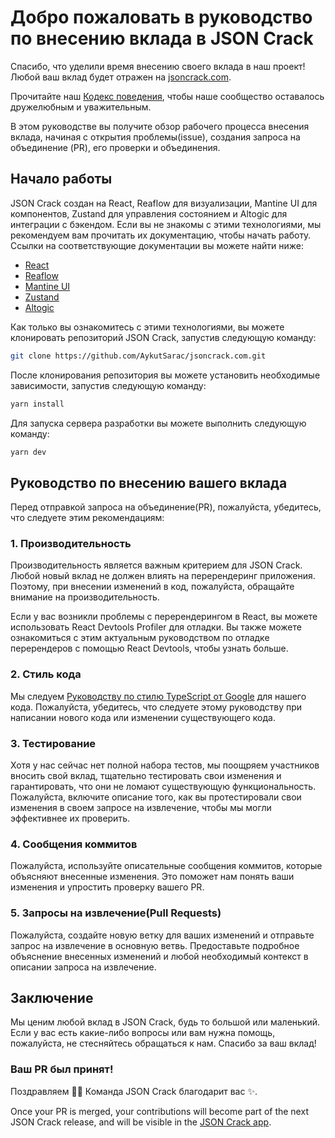 # Добро пожаловать в руководство по внесению вклада в JSON Crack <!-- omit in toc -->

Спасибо, что уделили время внесению своего вклада в наш проект! Любой ваш вклад будет отражен на [jsoncrack.com](https://jsoncrack.com).

Прочитайте наш [Кодекс поведения](CODE_OF_CONDUCT-ru.md), чтобы наше сообщество оставалось дружелюбным и уважительным.

В этом руководстве вы получите обзор рабочего процесса внесения вклада, начиная с открытия проблемы(issue), создания запроса на объединение (PR), его проверки и объединения.

## Начало работы
JSON Crack создан на React, Reaflow для визуализации, Mantine UI для компонентов, Zustand для управления состоянием и Altogic для интеграции с бэкендом. Если вы не знакомы с этими технологиями, мы рекомендуем вам прочитать их документацию, чтобы начать работу. Ссылки на соответствующие документации вы можете найти ниже:

* [React](https://reactjs.org/docs/getting-started.html)
* [Reaflow](https://github.com/reaviz/reaflow)
* [Mantine UI](https://mantine.dev/)
* [Zustand](https://github.com/pmndrs/zustand)
* [Altogic](https://www.altogic.com/)

Как только вы ознакомитесь с этими технологиями, вы можете клонировать репозиторий JSON Crack, запустив следующую команду:

```bash
git clone https://github.com/AykutSarac/jsoncrack.com.git
```

После клонирования репозитория вы можете установить необходимые зависимости, запустив следующую команду:

```bash
yarn install
```

Для запуска сервера разработки вы можете выполнить следующую команду:

```bash
yarn dev
```

## Руководство по внесению вашего вклада

Перед отправкой запроса на объединение(PR), пожалуйста, убедитесь, что следуете этим рекомендациям:

### 1. Производительность
Производительность является важным критерием для JSON Crack. Любой новый вклад не должен влиять на перерендеринг приложения. Поэтому, при внесении изменений в код, пожалуйста, обращайте внимание на производительность.

Если у вас возникли проблемы c перерендерингом в React, вы можете использовать React Devtools Profiler для отладки. Вы также можете ознакомиться с этим актуальным руководством по отладке перерендеров с помощью React Devtools, чтобы узнать больше.

### 2. Стиль кода
Мы следуем [Руководству по стилю TypeScript от Google](https://google.github.io/styleguide/tsguide.html) для нашего кода. Пожалуйста, убедитесь, что следуете этому руководству при написании нового кода или изменении существующего кода.

### 3. Тестирование
Хотя у нас сейчас нет полной набора тестов, мы поощряем участников вносить свой вклад, тщательно тестировать свои изменения и гарантировать, что они не ломают существующую функциональность. Пожалуйста, включите описание того, как вы протестировали свои изменения в своем запросе на извлечение, чтобы мы могли эффективнее их проверить.

### 4. Сообщения коммитов
Пожалуйста, используйте описательные сообщения коммитов, которые объясняют внесенные изменения. Это поможет нам понять ваши изменения и упростить проверку вашего PR.

### 5. Запросы на извлечение(Pull Requests)
Пожалуйста, создайте новую ветку для ваших изменений и отправьте запрос на извлечение в основную ветвь. Предоставьте подробное объяснение внесенных изменений и любой необходимый контекст в описании запроса на извлечение.

## Заключение
Мы ценим любой вклад в JSON Crack, будь то большой или маленький. Если у вас есть какие-либо вопросы или вам нужна помощь, пожалуйста, не стесняйтесь обращаться к нам. Спасибо за ваш вклад!

### Ваш PR был принят!

Поздравляем :tada::tada: Команда JSON Crack благодарит вас :sparkles:.

Once your PR is merged, your contributions will become part of the next JSON Crack release, and will be visible in the [JSON Crack app](https://jsoncrack.com).
